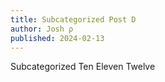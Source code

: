 ```yaml
---
title: Subcategorized Post D
author: Josh ρ
published: 2024-02-13
---
```


Subcategorized Ten Eleven Twelve
